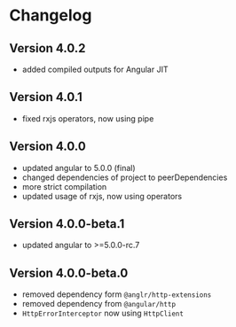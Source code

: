 # Changelog

## Version 4.0.2
 - added compiled outputs for Angular JIT

## Version 4.0.1
 - fixed rxjs operators, now using pipe

## Version 4.0.0
 - updated angular to 5.0.0 (final)
 - changed dependencies of project to peerDependencies
 - more strict compilation
 - updated usage of rxjs, now using operators

## Version 4.0.0-beta.1
 - updated angular to >=5.0.0-rc.7

## Version 4.0.0-beta.0
 - removed dependency form `@anglr/http-extensions`
 - removed dependency from `@angular/http`
 - `HttpErrorInterceptor` now using `HttpClient`